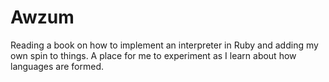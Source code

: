 # Awzum
Reading a book on how to implement an interpreter in Ruby and adding my own spin to things. A place for me to experiment as I learn about how languages are formed. 
